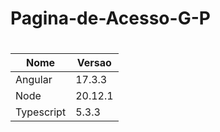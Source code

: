 # Pagina-de-Acesso-G-P <h1>

Nome | Versao
----- | -----
Angular | 17.3.3
Node    | 20.12.1
Typescript | 5.3.3

